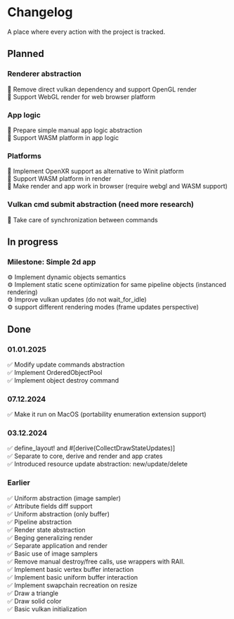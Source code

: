 # Changelog
A place where every action with the project is tracked.

## Planned
### Renderer abstraction
🔨 Remove direct vulkan dependency and support OpenGL render  
🔨 Support WebGL render for web browser platform  

### App logic
🔨 Prepare simple manual app logic abstraction  
🔨 Support WASM platform in app logic  

### Platforms
🔨 Implement OpenXR support as alternative to Winit platform  
🔨 Support WASM platform in render  
🔨 Make render and app work in browser (require webgl and WASM support)  

### Vulkan cmd submit abstraction (need more research)
🔨 Take care of synchronization between commands  

## In progress
### Milestone: **Simple 2d app**
⚙️ Implement dynamic objects semantics  
⚙️ Implement static scene optimization for same pipeline objects (instanced rendering)  
⚙️ Improve vulkan updates (do not wait_for_idle)  
⚙️ support different rendering modes (frame updates perspective)  

## Done
### 01.01.2025
✅ Modify update commands abstraction  
✅ Implement OrderedObjectPool  
✅ Implement object destroy command  

### 07.12.2024
✅ Make it run on MacOS (portability enumeration extension support)  

### 03.12.2024
✅ define_layout! and #[derive(CollectDrawStateUpdates)]  
✅ Separate to core, derive and render and app crates  
✅ Introduced resource update abstraction: new/update/delete  

### Earlier
✅ Uniform abstraction (image sampler)  
✅ Attribute fields diff support  
✅ Uniform abstraction (only buffer)  
✅ Pipeline abstraction  
✅ Render state abstraction  
✅ Beging generalizing render  
✅ Separate application and render  
✅ Basic use of image samplers  
✅ Remove manual destroy/free calls, use wrappers with RAII.  
✅ Implement basic vertex buffer interaction  
✅ Implement basic uniform buffer interaction  
✅ Implement swapchain recreation on resize  
✅ Draw a triangle  
✅ Draw solid color  
✅ Basic vulkan initialization 